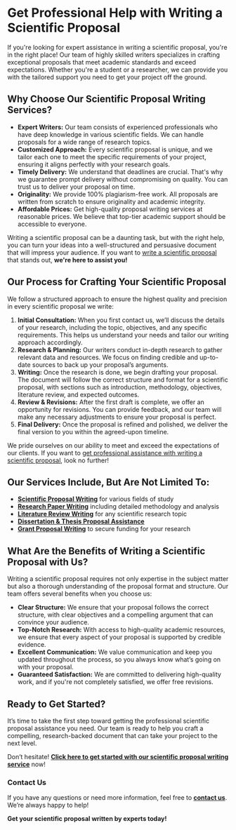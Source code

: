 # Get Professional Help with Writing a Scientific Proposal

If you're looking for expert assistance in writing a scientific proposal, you're in the right place! Our team of highly skilled writers specializes in crafting exceptional proposals that meet academic standards and exceed expectations. Whether you're a student or a researcher, we can provide you with the tailored support you need to get your project off the ground.

## Why Choose Our Scientific Proposal Writing Services?

- **Expert Writers:** Our team consists of experienced professionals who have deep knowledge in various scientific fields. We can handle proposals for a wide range of research topics.
- **Customized Approach:** Every scientific proposal is unique, and we tailor each one to meet the specific requirements of your project, ensuring it aligns perfectly with your research goals.
- **Timely Delivery:** We understand that deadlines are crucial. That's why we guarantee prompt delivery without compromising on quality. You can trust us to deliver your proposal on time.
- **Originality:** We provide 100% plagiarism-free work. All proposals are written from scratch to ensure originality and academic integrity.
- **Affordable Prices:** Get high-quality proposal writing services at reasonable prices. We believe that top-tier academic support should be accessible to everyone.

Writing a scientific proposal can be a daunting task, but with the right help, you can turn your ideas into a well-structured and persuasive document that will impress your audience. If you want to [write a scientific proposal](https://tinyurl.com/topessay?keyword=writing+a+scientific+proposal) that stands out, **we're here to assist you!**

## Our Process for Crafting Your Scientific Proposal

We follow a structured approach to ensure the highest quality and precision in every scientific proposal we write:

1. **Initial Consultation:** When you first contact us, we’ll discuss the details of your research, including the topic, objectives, and any specific requirements. This helps us understand your needs and tailor our writing approach accordingly.
2. **Research & Planning:** Our writers conduct in-depth research to gather relevant data and resources. We focus on finding credible and up-to-date sources to back up your proposal’s arguments.
3. **Writing:** Once the research is done, we begin drafting your proposal. The document will follow the correct structure and format for a scientific proposal, with sections such as introduction, methodology, objectives, literature review, and expected outcomes.
4. **Review & Revisions:** After the first draft is complete, we offer an opportunity for revisions. You can provide feedback, and our team will make any necessary adjustments to ensure your proposal is perfect.
5. **Final Delivery:** Once the proposal is refined and polished, we deliver the final version to you within the agreed-upon timeline.

We pride ourselves on our ability to meet and exceed the expectations of our clients. If you want to [get professional assistance with writing a scientific proposal](https://tinyurl.com/topessay?keyword=writing+a+scientific+proposal), look no further!

## Our Services Include, But Are Not Limited To:

- [**Scientific Proposal Writing**](https://tinyurl.com/topessay?keyword=writing+a+scientific+proposal) for various fields of study
- [**Research Paper Writing**](https://tinyurl.com/topessay?keyword=writing+a+scientific+proposal) including detailed methodology and analysis
- [**Literature Review Writing**](https://tinyurl.com/topessay?keyword=writing+a+scientific+proposal) for any scientific research topic
- [**Dissertation & Thesis Proposal Assistance**](https://tinyurl.com/topessay?keyword=writing+a+scientific+proposal)
- [**Grant Proposal Writing**](https://tinyurl.com/topessay?keyword=writing+a+scientific+proposal) to secure funding for your research

## What Are the Benefits of Writing a Scientific Proposal with Us?

Writing a scientific proposal requires not only expertise in the subject matter but also a thorough understanding of the proposal format and structure. Our team offers several benefits when you choose us:

- **Clear Structure:** We ensure that your proposal follows the correct structure, with clear objectives and a compelling argument that can convince your audience.
- **Top-Notch Research:** With access to high-quality academic resources, we ensure that every aspect of your proposal is supported by credible evidence.
- **Excellent Communication:** We value communication and keep you updated throughout the process, so you always know what’s going on with your proposal.
- **Guaranteed Satisfaction:** We are committed to delivering high-quality work, and if you're not completely satisfied, we offer free revisions.

## Ready to Get Started?

It’s time to take the first step toward getting the professional scientific proposal assistance you need. Our team is ready to help you craft a compelling, research-backed document that can take your project to the next level.

Don’t hesitate! [**Click here to get started with our scientific proposal writing service**](https://tinyurl.com/topessay?keyword=writing+a+scientific+proposal) now!

### Contact Us

If you have any questions or need more information, feel free to [**contact us**](https://tinyurl.com/topessay?keyword=writing+a+scientific+proposal). We’re always happy to help!

**Get your scientific proposal written by experts today!**
